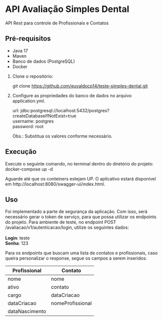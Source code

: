 # API Avaliação Simples Dental

API Rest para controle de Profissionais e Contatos

## Pré-requisitos

- Java 17
- Maven
- Banco de dados (PostgreSQL)
- Docker

1. Clone o repositório:

   git clone https://github.com/euvaldocp14/teste-simples-dental.git

2. Configure as propriedades do banco de dados no arquivo application.yml.

     url: jdbc:postgresql://localhost:5432/postgres?createDatabaseIfNotExist=true<br />
     username: postgres<br />
     password: root

   Obs.: Substitua os valores conforme necessário.

## Execução
   Execute o seguinte comando, no terminal dentro do diretório do projeto:<br />
   docker-compose up -d

   Aguarde até que os conteiners estejam UP. O aplicativo estará disponível em http://localhost:8080/swagger-ui/index.html.
   
## Uso
   Foi implementado a parte de segurança da aplicação. Com isso, será necessário gerar o token de serviço, para que possa utilizar os endpoints do projeto. Para ambiente de teste, no endpoint POST
/avaliacao/v1/autenticacao/login, utilize os seguintes dados: <br /><br />
   **Login**: teste <br />
  **Senha**: 123<br />

  Para os endpoints que buscam uma lista de contatos e profissionais, caso queira personalizar o response, segue os campos a serem inseridos:<br />

  | Profissional  | Contato           |
  | ------------- | -------------     |
  | nome          | nome              |
  | ativo         | contato           |
  | cargo         | dataCriacao       |
  | dataCriacao   | nomeProfissional  |
  | dataNascimento|                   |
 
  
  
